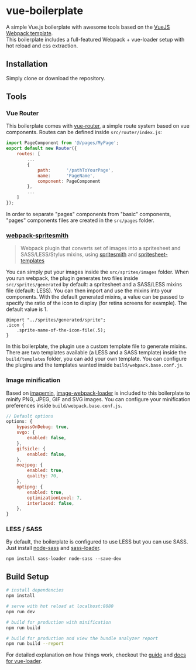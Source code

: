 # vue-boilerplate

A simple Vue.js boilerplate with awesome tools based on the [VueJS Webpack template](https://github.com/vuejs-templates/webpack).  
This boilerplate includes a full-featured Webpack + vue-loader setup with hot reload and css extraction.

## Installation
Simply clone or download the repository.

## Tools

### Vue Router
This boilerplate comes with [vue-router](https://router.vuejs.org/), a simple route system based on vue components. Routes can be defined inside `src/router/index.js`:
```javascript
import PageComponent from '@/pages/MyPage';
export default new Router({
    routes: [
        ...
        {
            path:      '/pathToYourPage',
            name:      'PageName',
            component: PageComponent
        },
        ...
    ]
});
```
In order to separate "pages" components from "basic" components, "pages" components files are created in the `src/pages` folder.


### [webpack-spritesmith](https://www.npmjs.com/package/webpack-spritesmith) 
> Webpack plugin that converts set of images into a spritesheet and SASS/LESS/Stylus mixins, using [spritesmith](https://github.com/Ensighten/spritesmith) and [spritesheet-templates](https://github.com/twolfson/spritesheet-templates)

You can simply put your images inside the `src/sprites/images` folder. 
When you run webpack, the plugin generates two files inside `src/sprites/generated` by default: a spritesheet and a SASS/LESS mixins file (default: LESS). 
You can then import and use the mixins into your components.
With the default generated mixins, a value can be passed to specify the ratio of the icon to display (for retina screens for example). The default value is 1.
```less
@import "../sprites/generated/sprite";
.icon {
	.sprite-name-of-the-icon-file(.5);
}
```  
In this boilerplate, the plugin use a custom template file to generate mixins. 
There are two templates available (a LESS and a SASS template) inside the `build/templates` folder, you can add your own template.
You can configure the plugins and the templates wanted inside `build/webpack.base.conf.js`.

### Image minification
Based on [imagemin](https://github.com/imagemin/imagemin), [image-webpack-loader](https://github.com/tcoopman/image-webpack-loader) is included to this boilerplate to minify PNG, JPEG, GIF and SVG images.
You can configure your minification preferences inside `build/webpack.base.conf.js`.
```javascript
// Default options
options: {
    bypassOnDebug: true,
    svgo: {
        enabled: false,
    },
    gifsicle: {
        enabled: false,
    },
    mozjpeg: {
        enabled: true,
        quality: 70,
    },
    optipng: {
        enabled: true,
        optimizationLevel: 7,
        interlaced: false,
    },
}
```

### LESS / SASS
By default, the boilerplate is configured to use LESS but you can use SASS. Just install [node-sass](https://github.com/sass/node-sass) and [sass-loader](https://github.com/webpack-contrib/sass-loader).
```
npm install sass-loader node-sass --save-dev
```

## Build Setup

``` bash
# install dependencies
npm install

# serve with hot reload at localhost:8080
npm run dev

# build for production with minification
npm run build

# build for production and view the bundle analyzer report
npm run build --report
```

For detailed explanation on how things work, checkout the [guide](http://vuejs-templates.github.io/webpack/) and [docs for vue-loader](http://vuejs.github.io/vue-loader).

